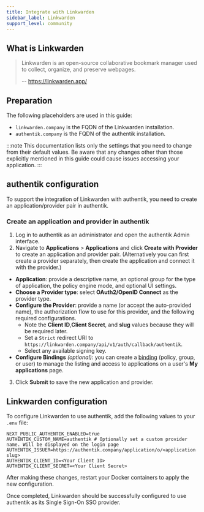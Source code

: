```yaml
---
title: Integrate with Linkwarden
sidebar_label: Linkwarden
support_level: community
---
```


## What is Linkwarden

> Linkwarden is an open-source collaborative bookmark manager used to collect, organize, and preserve webpages.
>
> -- https://linkwarden.app/

## Preparation

The following placeholders are used in this guide:

- `linkwarden.company` is the FQDN of the Linkwarden installation.
- `authentik.company` is the FQDN of the authentik installation.

:::note
This documentation lists only the settings that you need to change from their default values. Be aware that any changes other than those explicitly mentioned in this guide could cause issues accessing your application.
:::

## authentik configuration

To support the integration of Linkwarden with authentik, you need to create an application/provider pair in authentik.

### Create an application and provider in authentik

1. Log in to authentik as an administrator and open the authentik Admin interface.
2. Navigate to **Applications** > **Applications** and click **Create with Provider** to create an application and provider pair. (Alternatively you can first create a provider separately, then create the application and connect it with the provider.)

- **Application**: provide a descriptive name, an optional group for the type of application, the policy engine mode, and optional UI settings.
- **Choose a Provider type**: select **OAuth2/OpenID Connect** as the provider type.
- **Configure the Provider**: provide a name (or accept the auto-provided name), the authorization flow to use for this provider, and the following required configurations.
    - Note the **Client ID**,**Client Secret**, and **slug** values because they will be required later.
    - Set a `Strict` redirect URI to `https://linkwarden.company/api/v1/auth/callback/authentik`.
    - Select any available signing key.
- **Configure Bindings** _(optional)_: you can create a [binding](/docs/add-secure-apps/flows-stages/bindings/) (policy, group, or user) to manage the listing and access to applications on a user's **My applications** page.

3. Click **Submit** to save the new application and provider.

## Linkwarden configuration

To configure Linkwarden to use authentik, add the following values to your `.env` file:

```
NEXT_PUBLIC_AUTHENTIK_ENABLED=true
AUTHENTIK_CUSTOM_NAME=authentik # Optionally set a custom provider name. Will be displayed on the login page
AUTHENTIK_ISSUER=https://authentik.company/application/o/<application slug>
AUTHENTIK_CLIENT_ID=<Your Client ID>
AUTHENTIK_CLIENT_SECRET=<Your Client Secret>
```

After making these changes, restart your Docker containers to apply the new configuration.

Once completed, Linkwarden should be successfully configured to use authentik as its Single Sign-On SSO provider.
